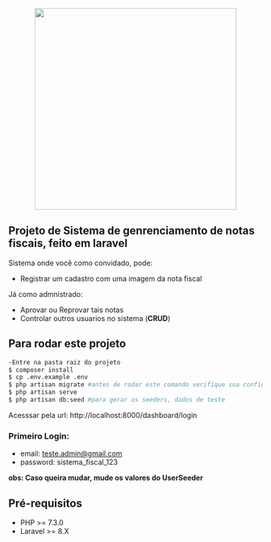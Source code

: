 <p align="center"><a href="https://laravel.com" target="_blank"><img src="https://raw.githubusercontent.com/laravel/art/master/logo-lockup/5%20SVG/2%20CMYK/1%20Full%20Color/laravel-logolockup-cmyk-red.svg" width="400"></a></p>

## Projeto de Sistema de genrenciamento de notas fiscais, feito em laravel

Sistema onde você como convidado, pode:
- Registrar um cadastro com uma imagem da nota fiscal

Já como admnistrado:
- Aprovar ou Reprovar tais notas
- Controlar outros usuarios no sistema (**CRUD**)


## Para rodar este projeto

```bash
-Entre na pasta raiz do projeto
$ composer install
$ cp .env.example .env
$ php artisan migrate #antes de rodar este comando verifique sua configuracao com banco em .env
$ php artisan serve
$ php artisan db:seed #para gerar os seeders, dados de teste
```
Acesssar pela url: http://localhost:8000/dashboard/login

### Primeiro Login:
- email: teste.admin@gmail.com
- password: sistema_fiscal_123

**obs: Caso queira mudar, mude os valores do UserSeeder**

## Pré-requisitos
- PHP >= 7.3.0
- Laravel >= 8.X
